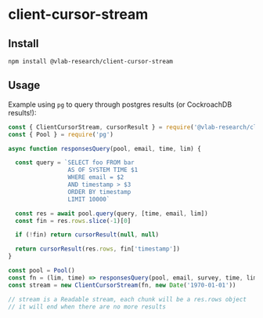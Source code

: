 # client-cursor-stream

## Install

``` shell
npm install @vlab-research/client-cursor-stream
```

## Usage

Example using `pg` to query through postgres results (or CockroachDB results!):

``` javascript
const { ClientCursorStream, cursorResult } = require('@vlab-research/client-cursor-stream')
const { Pool } = require('pg')

async function responsesQuery(pool, email, time, lim) {

  const query = `SELECT foo FROM bar
                 AS OF SYSTEM TIME $1
                 WHERE email = $2
                 AND timestamp > $3
                 ORDER BY timestamp
                 LIMIT 10000`

  const res = await pool.query(query, [time, email, lim])
  const fin = res.rows.slice(-1)[0]

  if (!fin) return cursorResult(null, null)

  return cursorResult(res.rows, fin['timestamp'])
}

const pool = Pool()
const fn = (lim, time) => responsesQuery(pool, email, survey, time, lim)
const stream = new ClientCursorStream(fn, new Date('1970-01-01'))

// stream is a Readable stream, each chunk will be a res.rows object
// it will end when there are no more results
```
